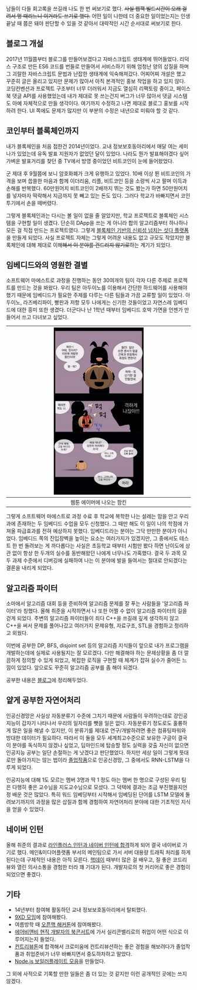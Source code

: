 남들이 다들 회고록을 쓰길래 나도 한 번 써보기로 했다. ~~사실 웹팩 빌드시간이 오래 걸려서 멍 때리느니 이거라도 쓰기로 했다.~~ 어떤 일이 나한테 더 중요한 일이었는지는 인생 끝날 때 쯤은 돼야 판단할 수 있을 것 같아서 대략적인 시간 순서대로 써보기로 한다.



## 블로그 개설

2017년 11월쯤부터 블로그를 만들어보겠다고 자바스크립트 생태계에 뛰어들었다. 리덕스 구조로 만든 ES6 코드를 번들로 만들어서 서비스하기 위해 엄청난 양의 삽질을 하며 그 괴랄한 자바스크립트 문법과 난잡한 생태계에 익숙해져갔다. 어찌어찌 개설은 했고 꾸준히 글은 올리고 있지만 문제가 많아서 아직 본격적인 홍보 작업을 하고 있지 않다. 코딩컨벤션과 프로젝트 구조부터 너무 더러워서 지금도 열심히 리팩토링 중이고, 페이스북 댓글 API를 사용했었는데 내가 제대로 못 쓰는건지 버그가 너무 많아서 댓글 시스템도 아예 자체적으로 만들 생각이다. 여기까지 수정하고 나면 제대로 블로그 홍보를 시작하려 한다. UI 쪽에도 문제가 많지만 이 부분의 수정은 내년으로 미뤄야 할 것 같다.



## 코인부터 블록체인까지

내가 블록체인을 처음 접한건 2014년이었다. 교내 정보보호동아리에서 매달 여는 세미나가 있었는데 유독 발표 지원자가 없었던 달이 있었다. 나라도 뭔가 발표해야겠다 싶어 가벼운 발표거리를 찾던 중 TV에서 방영 중이었던 비트코인이 눈에 들어왔었다. 

군 제대 후 9월쯤에 보니 암호화폐가 크게 유행하고 있었다. 10배 이상 뛴 비트코인의 가격을 보며 씁쓸한 마음과 함께 이더리움, 리플, 비트코인 등을 소량씩 사고 팔며 이득과 손해를 반복했다. 60만원어치 비트코인이 2배까지 뛰는 것도 봤는가 하면 50만원어치를 넣자마자 떡락해서 지금까지 못 빼고 있는 돈도 있다. 그러다 학교가 바빠지면서 코인 투기에서 손을 떼버렸다.

그렇게 블록체인과는 다시는 볼 일이 없을 줄 알았지만, 학교 프로젝트로 블록체인 시스템을 구현할 일이 생겼다. 단순히 DApp을 쓰는 게 아니라 합의 알고리즘부터 하나하나 모든 걸 직접 만드는 프로젝트였다. 그렇게 [블록체인 기반의 신뢰성 넘치는 섯다 플랫폼](https://github.com/3jins/gamble-chain/)을 만들게 되었다. 사실 프로젝트 자체는 그렇게 어려운 내용도 없고 규모도 작았지만 블록체인에 대해 제대로 이해~~해서 이 분야를 건드리지 않기로~~하는 계기가 되었다.



## 임베디드와의 영원한 결별

소프트웨어 마에스트로 과정을 진행하는 동안 30여개의 팀이 각자 다른 주제로 프로젝트를 만드는 것을 봐왔다. 우리 팀은 아두이노를 이용해서 간단한 하드웨어를 사용해야 했기 때문에 임베디드가 필요한 주제를 다루는 다른 팀들과 가끔 교류할 일이 있었다. 아두이노, 라즈베리파이, 빵판과 저항 모두 나에게는 신기한 것들이었고 자연스레 임베디드에 대한 흥미 또한 생겼다. 더군다나 난 1학년 때부터 임베디드 호박 가면을 언젠가 만들어서 쓰고 다녀보고 싶었다.

| <img src="https://raw.githubusercontent.com/3jins/Images/master/aimer-pumpkin.png" width="50%"/> |
| :----------------------------------------------------------: |
|                  웹툰 에이머에 나오는 팜킨                   |

그렇게 소프트웨어 마에스트로 과정 수료 후 학교에 복학한 나는 설레는 맘을 안고 우리 과에 존재하는 두 임베디드 수업을 모두 신청했다. 그 때만 해도 이 일이 나의 학점에 가져올 파급효과를 전혀 예상하지 못했다. 임베디드라는 분야는 그닥 만만한 분야가 아니었다. 임베디드 쪽의 진입장벽을 높이는 요소는 여러가지가 있겠지만, 그 중에서도 테스트 한 번 돌려보는 게 까다롭다는 사실은 초등학교 때부터 시험만 봤다 하면 난이도에 상관 없이 항상 한 두개의 실수를 동반해왔던 나에게 너무나도 가혹했다. 결국 두 과목 모두 과제 수준에서 디버깅에 실패하여 나는 이 분야에 발을 들여서는 절대로 안되겠다는 결론을 내리게 되었다.



## 알고리즘 파이터

소마에서 알고리즘 대회 등을 준비하여 알고리즘 문제를 잘 푸는 사람들을 '알고리즘 파이터'라 칭했다. 올해 취준을 시작하면서 나 또한 어쩔 수 없이 알고리즘 파이터의 길을 걷게 되었다. 주변의 알고리즘 파이터들이 죄다 C++을 쓰길래 깊게 생각하지 않고 C++을 써서 문제를 풀어나갔고 여러가지 문제유형, 자료구조, STL을 경험하고 정리하고 외웠다. 

이번에 공부한 DP, BFS, disjoint set 등의 알고리즘 지식들이 앞으로 내가 프로그램을 개발하는데에 실제로 사용될지는 잘 모르겠다. 다만 해결해야 하는 문제상황을 좀 더 깔끔하게 정의할 수 있게 되었고, 복잡한 로직을 구현할 때 체계가 잡혀 실수가 줄어든 느낌이 있었다. 앞으로도 꾸준히 알고리즘 공부를 좀 해야 되겠다.

공부한 내용은 [블로그](https://enhanced.kr/postviewer/107)에 정리해두었다.



## 얕게 공부한 자연어처리

인공신경망은 사실상 자동분류기 수준에 그치기 때문에 사람들이 우려하는대로 강인공지능이 갑자기 나타나서 우리의 일자리를 뺏을 일은 없다. 자동분류기 정도로도 훌륭하게 많은 일을 해낼 수 있지만, 이 분류기를 제대로 연구/개발하려면 좋은 컴퓨팅파워와 방대한 데이터가 필요하다. 따라서 이 둘을 모두 세계최고수준으로 보유한 구글이 결국 이 분야를 독식하지 않겠나 싶었고, 딥마인드에 탑승할 정도 실력을 갖출 자신이 없으면 인공지능 공부는 일단 손절하는 게 낫겠다고 판단했었다. 하지만 세상 일이 그렇게 뜻대로만 돌아가지는 않는 법이라 [졸업작품](https://github.com/NineDegis/D-RNN)으로 인공신경망, 그 중에서도 RNN-LSTM을 다루게 되었다.

인공지능에 대해 1도 모르는 멤버 3명과 딱 1 정도 아는 멤버 한 명으로 구성된 우리 팀은 다행히 좋은 교수님을 지도교수님으로 모셨다. 그 덕택에 결과는 조금 부진했을지언정 배운 것은 많았다. 특히 워드 임베딩부터 시작해서 임베딩된 단어를 LSTM 모델에 돌려보기까지의 과정을 많은 삽질과 함께 경험하여 자연어처리 분야에 대한 기초적인 지식을 얻을 수 있었다.



## 네이버 인턴

올해 취준의 결과로 [라인플러스 인턴과 네이버 인턴에 합격](https://enhanced.kr/postviewer/116)하게 되어 결국 네이버로 가기로 했다. 메인&미디어플랫폼 부서의 메인팀으로 가서 서버 대용량 트래픽 처리를 하게 된다는데 구체적인 내용은 아직 모른다. [핵데이](https://enhanced.kr/postviewer/2709) 때부터 많은 걸 배우고, 질 좋은 코드리뷰와 열린 의사소통을 경험한 터라 꽤 기대가 된다. 개발자로의 첫 커리어로 좋은 경험이 되었으면 좋겠다.



## 기타

* 14년부터 참여해 활동하던 교내 정보보호동아리에서 탈퇴했다.
* [9XD 모임](https://enhanced.kr/postviewer/26)에 참여해봤다.
* 여름방학 때 [오픈핵 해커톤](https://enhanced.kr/postviewer/49)에 참여해봤다.
* [에어비앤비 현직 개발자의 북콘서트](https://enhanced.kr/postviewer/99)에 가서 실리콘밸리로의 취업이 어떤 식으로 이루어지는지 들었다.
* [컨트리뷰톤](https://enhanced.kr/postviewer/89)에 합격해서 크로미움에 컨트리뷰션하는 좋은 경험을 해보려다가 졸업작품과 취업준비가 너무 바빠지면서 중도하차하고 말았다.
* [Node.js 보일러플레이트 모음](https://github.com/3jins/nodejs-boilerplates)을 만들었다.

그 외에 사적으로 기록할 만한 일들은 좀 더 있는 것 같지만 이런 공개적인 곳에는 쓰지 않겠다.